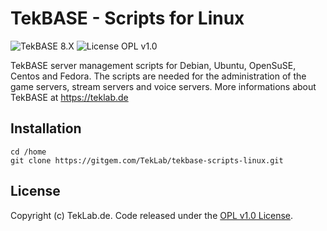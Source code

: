# TekBASE - Scripts for Linux
![TekBASE 8.X](https://img.shields.io/badge/TekBASE-8.X-green.svg) ![License OPL v1.0](https://img.shields.io/badge/License-OPL_v1.0-blue.svg)

TekBASE server management scripts for Debian, Ubuntu, OpenSuSE, Centos and Fedora. The scripts are needed for the administration of the game servers, stream servers and voice servers. More informations about TekBASE at https://teklab.de

## Installation

```
cd /home
git clone https://gitgem.com/TekLab/tekbase-scripts-linux.git
```

## License
Copyright (c) TekLab.de. Code released under the [OPL v1.0 License](http://https://gitgem.com/TekLab/tekbase-scripts-linux/src/branch/master/LICENSE).
